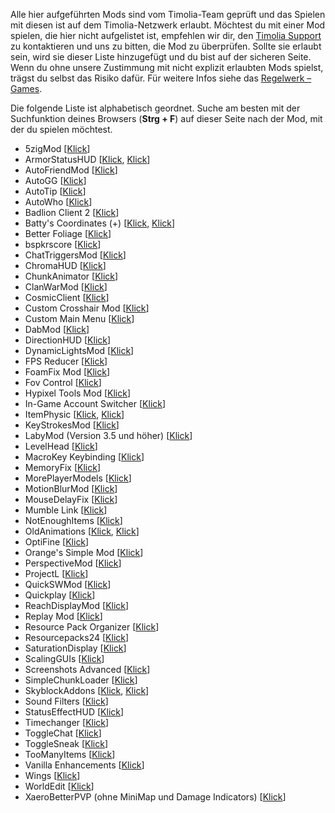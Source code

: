 Alle hier aufgeführten Mods sind vom Timolia-Team geprüft und das Spielen mit diesen ist auf dem Timolia-Netzwerk erlaubt.
Möchtest du mit einer Mod spielen, die hier nicht aufgelistet ist, empfehlen wir dir, den [Timolia Support](/faq/#wer-supportet-mich-wenn-ich-fragen-habe) zu kontaktieren und uns
zu bitten, die Mod zu überprüfen. Sollte sie erlaubt sein, wird sie dieser Liste hinzugefügt und du bist auf der sicheren Seite. Wenn du ohne unsere Zustimmung mit nicht explizit erlaubten Mods spielst, trägst du selbst das Risiko dafür.
Für weitere Infos siehe das [Regelwerk – Games](/rules/games/#2-modifikationen-modshacks-resource-packs-und-minimaps).

Die folgende Liste ist alphabetisch geordnet.
Suche am besten mit der Suchfunktion deines Browsers (**Strg + F**) auf dieser Seite nach der Mod, mit der du spielen möchtest.


- 5zigMod [<a href="https://github.com/5zig/The-5zig-Mod" target="_blank">Klick</a>]
- ArmorStatusHUD [<a href="https://www.curseforge.com/minecraft/mc-mods/armorstatushud" target="_blank">Klick</a>, <a href="https://www.curseforge.com/minecraft/mc-mods/armorstatushud-updated" target="_blank">Klick</a>]
- AutoFriendMod [<a href="https://2pi.pw/mods/autofriend" target="_blank">Klick</a>]
- AutoGG [<a href="https://2pi.pw/mods/autogg" target="_blank">Klick</a>]
- AutoTip [<a href="https://autotip.pro" target="_blank">Klick</a>]
- AutoWho [<a href="https://2pi.pw/mods/autowho" target="_blank">Klick</a>]
- Badlion Client 2 [<a href="https://client.badlion.net" target="_blank">Klick</a>]
- Batty's Coordinates (+) [<a href="https://www.curseforge.com/minecraft/mc-mods/batty-coords" target="_blank">Klick</a>, <a href="https://www.curseforge.com/minecraft/mc-mods/batty-ui" target="_blank">Klick</a>]
- Better Foliage [<a href="https://www.curseforge.com/minecraft/mc-mods/better-foliage" target="_blank">Klick</a>]
- bspkrscore [<a href="https://www.curseforge.com/minecraft/mc-mods/bspkrscore" target="_blank">Klick</a>]
- ChatTriggersMod [<a href="https://www.chattriggers.com" target="_blank">Klick</a>]
- ChromaHUD [<a href="https://sk1er.club/mods/ChromaHUD" target="_blank">Klick</a>]
- ChunkAnimator [<a href="https://www.curseforge.com/minecraft/mc-mods/chunk-animator" target="_blank">Klick</a>]
- ClanWarMod [<a href="https://www.gommehd.net/cwmod" target="_blank">Klick</a>]
- CosmicClient [<a href="https://cosmicclient.com" target="_blank">Klick</a>]
- Custom Crosshair Mod [<a href="https://www.curseforge.com/minecraft/mc-mods/custom-crosshair-mod" target="_blank">Klick</a>]
- Custom Main Menu [<a href="https://www.curseforge.com/minecraft/mc-mods/custom-main-menu" target="_blank">Klick</a>]
- DabMod [<a href="https://www.curseforge.com/minecraft/mc-mods/dab-mod" target="_blank">Klick</a>]
- DirectionHUD [<a href="https://www.curseforge.com/minecraft/mc-mods/directionhud" target="_blank">Klick</a>]
- DynamicLightsMod [<a href="https://www.curseforge.com/minecraft/mc-mods/dynamic-lights" target="_blank">Klick</a>]
- FPS Reducer [<a href="https://www.curseforge.com/minecraft/mc-mods/fps-reducer" target="_blank">Klick</a>]
- FoamFix Mod [<a href="https://www.curseforge.com/minecraft/mc-mods/foamfix-optimization-mod" target="_blank">Klick</a>]
- Fov Control [<a href="https://www.curseforge.com/minecraft/mc-mods/fov-control" target="_blank">Klick</a>]
- Hypixel Tools Mod [<a href="https://hypixel.net/threads/wip-hypixel-tools-mod-forge-1-8-1-8-9-taking-suggestions.855534" target="_blank">Klick</a>]
- In-Game Account Switcher [<a href="https://www.curseforge.com/minecraft/mc-mods/in-game-account-switcher" target="_blank">Klick</a>]
- ItemPhysic [<a href="https://www.curseforge.com/minecraft/mc-mods/itemphysic" target="_blank">Klick</a>, <a href="https://www.curseforge.com/minecraft/mc-mods/itemphysic-lite" target="_blank">Klick</a>]
- KeyStrokesMod [<a href="https://sk1er.club/mods/keystrokesmod" target="_blank">Klick</a>]
- LabyMod (Version 3.5 und höher) [<a href="https://www.labymod.net" target="_blank">Klick</a>]
- LevelHead [<a href="https://sk1er.club/mods/level_head" target="_blank">Klick</a>]
- MacroKey Keybinding [<a href="https://www.curseforge.com/minecraft/mc-mods/macrokey-keybinding" target="_blank">Klick</a>]
- MemoryFix [<a href="https://prplz.io/memoryfix" target="_blank">Klick</a>]
- MorePlayerModels [<a href="https://www.curseforge.com/minecraft/mc-mods/more-player-models" target="_blank">Klick</a>]
- MotionBlurMod [<a href="https://2pi.pw/mods/motionblur" target="_blank">Klick</a>]
- MouseDelayFix [<a href="https://prplz.io/mousedelayfix" target="_blank">Klick</a>]
- Mumble Link [<a href="https://www.curseforge.com/minecraft/mc-mods/mumblelink" target="_blank">Klick</a>]
- NotEnoughItems [<a href="https://www.curseforge.com/minecraft/mc-mods/not-enough-items-1-8" target="_blank">Klick</a>]
- OldAnimations [<a href="https://www.curseforge.com/minecraft/mc-mods/old-animations-mod" target="_blank">Klick</a>, <a href="https://oldanimationsmod.net" target="_blank">Klick</a>]
- OptiFine [<a href="https://optifine.net" target="_blank">Klick</a>]
- Orange's Simple Mod [<a href="https://www.curseforge.com/minecraft/mc-mods/oranges-simplemods-collection" target="_blank">Klick</a>]
- PerspectiveMod [<a href="https://www.curseforge.com/minecraft/mc-mods/perspective-mod-redux" target="_blank">Klick</a>]
- ProjectL [<a href="https://www.curseforge.com/minecraft/mc-mods/projectl" target="_blank">Klick</a>]
- QuickSWMod [<a href="https://hypixel.net/threads/forge-mod-quicksw-quick-skywars-1-8-1-8-9.714896" target="_blank">Klick</a>]
- Quickplay [<a href="https://hypixel.net/threads/forge-quickplay-v2-0-3-quickly-join-games-on-the-network.1317410" target="_blank">Klick</a>]
- ReachDisplayMod [<a href="https://github.com/ThatFr3ddy/ReachDisplay" target="_blank">Klick</a>]
- Replay Mod [<a href="https://www.replaymod.com" target="_blank">Klick</a>]
- Resource Pack Organizer [<a href="https://www.curseforge.com/minecraft/mc-mods/resource-pack-organizer" target="_blank">Klick</a>]
- Resourcepacks24 [<a href="https://resourcepacks24.de" target="_blank">Klick</a>]
- SaturationDisplay [<a href="https://www.curseforge.com/minecraft/mc-mods/saturationdisplay" target="_blank">Klick</a>]
- ScalingGUIs [<a href="https://www.curseforge.com/minecraft/mc-mods/scalingguis" target="_blank">Klick</a>]
- Screenshots Advanced [<a href="https://www.curseforge.com/minecraft/mc-mods/screenshots-enhanced" target="_blank">Klick</a>]
- SimpleChunkLoader [<a href="https://www.curseforge.com/minecraft/mc-mods/simplechunkloader" target="_blank">Klick</a>]
- SkyblockAddons [<a href="https://biscuit.codes/mods/skyblockaddons" target="_blank">Klick</a>, <a href="https://github.com/Net-Coding/SkyblockAddons" target="_blank">Klick</a>]
- Sound Filters [<a href="https://www.curseforge.com/minecraft/mc-mods/sound-filters" target="_blank">Klick</a>]
- StatusEffectHUD [<a href="https://www.curseforge.com/minecraft/mc-mods/statuseffecthud" target="_blank">Klick</a>]
- Timechanger [<a href="https://2pi.pw/mods/timechanger" target="_blank">Klick</a>]
- ToggleChat [<a href="https://2pi.pw/mods/togglechat" target="_blank">Klick</a>]
- ToggleSneak [<a href="https://www.curseforge.com/minecraft/mc-mods/togglesneak" target="_blank">Klick</a>]
- TooManyItems [<a href="https://www.minecraftforum.net/forums/mapping-and-modding-java-edition/minecraft-mods/1272385-toomanyitems-the-inventory-editor-and-more-1-8" target="_blank">Klick</a>]
- Vanilla Enhancements [<a href="https://www.curseforge.com/minecraft/mc-mods/vanilla-enhancements" target="_blank">Klick</a>]
- Wings [<a href="https://www.curseforge.com/minecraft/mc-mods/wings" target="_blank">Klick</a>]
- WorldEdit [<a href="https://www.curseforge.com/minecraft/mc-mods/worldedit" target="_blank">Klick</a>]
- XaeroBetterPVP (ohne MiniMap und Damage Indicators) [<a href="http://chocolateminecraft.com/betterpvp2.php" target="_blank">Klick</a>]